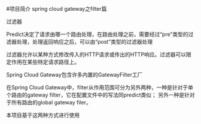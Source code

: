 #项目简介
spring cloud gateway之filter篇

过滤器

Predict决定了请求由哪一个路由处理，在路由处理之前，需要经过“pre”类型的过滤器处理，处理返回响应之后，可以由“post”类型的过滤器处理
 
过滤器允许以某种方式修改传入的HTTP请求或传出的HTTP响应。过滤器可以限定作用在某些特定请求路径上。  

Spring Cloud Gateway包含许多内置的GatewayFilter工厂

在Spring Cloud Gateway中，filter从作用范围可分为另外两种，一种是针对于单个路由的gateway filter，它在配置文件中的写法同predict类似；
另外一种是针对于所有路由的global gateway filer。

本项目基于这两种方式进行使用








